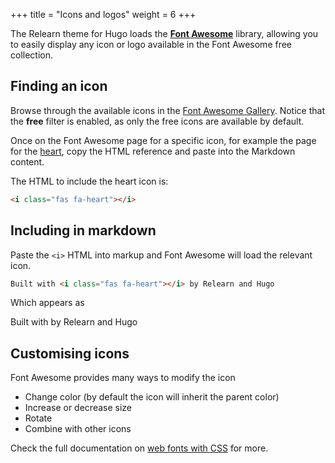 +++
title = "Icons and logos"
weight = 6
+++

The Relearn theme for Hugo loads the [**Font Awesome**](https://fontawesome.com) library, allowing you to easily display any icon or logo available in the Font Awesome free collection.

## Finding an icon

Browse through the available icons in the [Font Awesome Gallery](https://fontawesome.com/v5/search?m=free). Notice that the **free** filter is enabled, as only the free icons are available by default.

Once on the Font Awesome page for a specific icon, for example the page for the [heart](https://fontawesome.com/v5/icons/heart?s=solid), copy the HTML reference and paste into the Markdown content.

The HTML to include the heart icon is:

```html
<i class="fas fa-heart"></i>
```

## Including in markdown

Paste the `<i>` HTML into markup and Font Awesome will load the relevant icon.

```html
Built with <i class="fas fa-heart"></i> by Relearn and Hugo
```

Which appears as

Built with <i class="fas fa-heart"></i> by Relearn and Hugo

## Customising icons

Font Awesome provides many ways to modify the icon

- Change color (by default the icon will inherit the parent color)
- Increase or decrease size
- Rotate
- Combine with other icons

Check the full documentation on [web fonts with CSS](https://fontawesome.com/how-to-use/web-fonts-with-css) for more.
